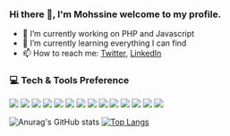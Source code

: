 

### Hi there :wave:, I'm Mohssine welcome to my profile.

<!--
MohssineElAttari/MohssineElAttari is a :sparkles: special :sparkles: repository because its README.md (this file) appears on your GitHub profile.

Here are some ideas to get you started:
-->


- :telescope: I’m currently working on PHP and Javascript
- :seedling: I’m currently learning everything I can find
- :mailbox: How to reach me: [Twitter](https://twitter.com/Mohssine_geek), [LinkedIn](https://www.linkedin.com/in/mohssine-elattari/)

### 💻 Tech & Tools Preference

<img src = "https://img.shields.io/badge/-HTML5-E34F26?style=flat&logo=html5&logoColor=white"> <img src = "https://img.shields.io/badge/-CSS3-1572B6?style=flat&logo=css3&logoColor=white">
<img src="https://img.shields.io/badge/-Bootstrap-563D7C?style=flat&logo=bootstrap&logoColor=white">
<img src="https://img.shields.io/badge/-JavaScript-eed718?style=flat&logo=javascript&logoColor=ffffff">
<img src="https://img.shields.io/badge/-Sass-cc6699?style=flat&logo=sass&logoColor=ffffff">
<img src="https://img.shields.io/badge/-React-000000?style=flat&logo=react&logoColor=00c8ff">
<img src="https://img.shields.io/badge/-php-000000?style=flat&logo=php&logoColor=blue">
<img src="https://img.shields.io/badge/-laravel-000000?style=flat&logo=laravel&logoColor=red">
<img src="https://img.shields.io/badge/Vue.js-35495E?style=for-the-badge&logo=vue.js&logoColor=4FC08D">
<img src="https://img.shields.io/badge/-MySQL-F29111?style=flat&logo=mysql&logoColor=FFFFFF">
<img src="http://img.shields.io/badge/-Git-F1502F?style=flat&logo=git&logoColor=FFFFFF">
<img src="http://img.shields.io/badge/-Github-000000?style=flat&logo=github&logoColor=FFFFFF">
<img src="http://img.shields.io/badge/-VS%20Code-007ACC?style=flat&logo=visual%20studio%20code&logoColor=white">
<img src="https://img.shields.io/badge/TypeScript-007ACC?style=for-the-badge&logo=typescript&logoColor=white"/>

![Anurag's GitHub stats](https://github-readme-stats.vercel.app/api?username=MohssineElAttari&show_icons=true&theme=radical)
[![Top Langs](https://github-readme-stats.vercel.app/api/top-langs/?username=MohssineElAttari&layout=compact)](https://github.com/MohssineElAttari)
